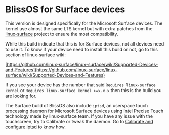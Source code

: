 # BlissOS for Surface devices

This version is designed specifically for the Microsoft Surface devices. The kernel use almost the same LTS kernel but with extra patches from the [linux-surface](https://github.com/linux-surface) project to ensure the most compatibility.

While this build indicate that this is for Surface devices, not all devices need to use it. To know if your device need to install this build or not, go to this section of linux-surface wiki:

[https://github.com/linux-surface/linux-surface/wiki/Supported-Devices-and-Features](https://github.com/linux-surface/linux-surface/wiki/Supported-Devices-and-Features)

If you see your device has the number that said `Requires linux-surface kernel` or `Requires linux-surface kernel >=x.x.x` then this is the build you are looking for.

The Surface build of BlissOS also include `iptsd`, an userspace touch processing daemon for Microsoft Surface devices using Intel Precise Touch technology made by linux-surface team. If you have any issue with the touchscreen, try to Calibrate or tweak the daemon. Go to [Calibrate and configure iptsd](/configuration/Calibrate-and-configure-iptsd) to know how.
